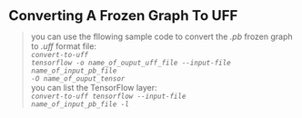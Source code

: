 <font size=5><b>Converting A Frozen Graph To UFF</b></font>

>  you can use the fllowing sample code to convert the *.pb* frozen graph to *.uff* format file:<br>
>  *<code>convert-to-uff tensorflow -o name_of_ouput_uff_file --input-file name_of_input_pb_file -O name_of_ouput_tensor</code>*<br>
>  you can list the TensorFlow layer:<br>
>  *<code>convert-to-uff tensorflow --input-file name_of_input_pb_file -l</code>*